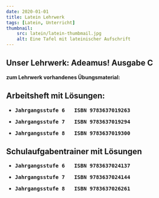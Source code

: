 ```yaml
---
date: 2020-01-01
title: Latein Lehrwerk
tags: [Latein, Unterricht]
thumbnail:
    src: latein/latein-thumbmail.jpg
    alt: Eine Tafel mit lateinischer Aufschrift
---
```


<h2>Unser Lehrwerk: <strong>Adeamus! Ausgabe C<strong></h2>

<gallery images="/images/latein/latubh1.jpg,/images/latein/latubh2.jpg,/images/latein/latubh3.jpg"></gallery>

<p>
zum Lehrwerk vorhandenes Übungsmaterial:
</p>
<p>
<h2>Arbeitsheft mit Lösungen:</h2>
</p>

<ul>
<li>
<pre>Jahrgangsstufe 6   ISBN 9783637019263</pre>
</li>
<li>
<pre>Jahrgangsstufe 7   ISBN 9783637019294</pre>
</li>
<li>
<pre>Jahrgangsstufe 8   ISBN 9783637019300 </pre>
</li>

</ul>

<h2>Schulaufgabentrainer mit Lösungen</h2>
</p>

<ul>
<li>
<pre>Jahrgangsstufe 6   ISBN 9783637024137</pre>
</li>
<li>
<pre>Jahrgangsstufe 7   ISBN 9783637024144</pre>
</li>
<li>
<pre>Jahrgangsstufe 8   ISBN 9783637026261 </pre>
</li>

</ul>
<!--Latein Lehrwerk Bilder-->
